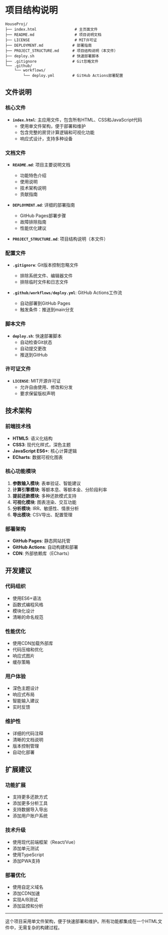 # 项目结构说明

```
HouseProj/
├── index.html                 # 主页面文件
├── README.md                  # 项目说明文档
├── LICENSE                    # MIT许可证
├── DEPLOYMENT.md             # 部署指南
├── PROJECT_STRUCTURE.md      # 项目结构说明（本文件）
├── deploy.sh                 # 快速部署脚本
├── .gitignore                # Git忽略文件
└── .github/
    └── workflows/
        └── deploy.yml        # GitHub Actions部署配置
```

## 文件说明

### 核心文件
- **`index.html`**: 主应用文件，包含所有HTML、CSS和JavaScript代码
  - 使用单文件架构，便于部署和维护
  - 包含完整的房贷计算逻辑和可视化功能
  - 响应式设计，支持多种设备

### 文档文件
- **`README.md`**: 项目主要说明文档
  - 功能特色介绍
  - 使用说明
  - 技术架构说明
  - 贡献指南

- **`DEPLOYMENT.md`**: 详细的部署指南
  - GitHub Pages部署步骤
  - 故障排除指南
  - 性能优化建议

- **`PROJECT_STRUCTURE.md`**: 项目结构说明（本文件）

### 配置文件
- **`.gitignore`**: Git版本控制忽略文件
  - 排除系统文件、编辑器文件
  - 排除临时文件和日志文件

- **`.github/workflows/deploy.yml`**: GitHub Actions工作流
  - 自动部署到GitHub Pages
  - 触发条件：推送到main分支

### 脚本文件
- **`deploy.sh`**: 快速部署脚本
  - 自动检查Git状态
  - 自动提交更改
  - 推送到GitHub

### 许可证文件
- **`LICENSE`**: MIT开源许可证
  - 允许自由使用、修改和分发
  - 要求保留版权声明

## 技术架构

### 前端技术栈
- **HTML5**: 语义化结构
- **CSS3**: 现代化样式，深色主题
- **JavaScript ES6+**: 核心计算逻辑
- **ECharts**: 数据可视化图表

### 核心功能模块
1. **参数输入模块**: 表单验证、智能建议
2. **计算引擎模块**: 等额本息、等额本金、分阶段利率
3. **提前还款模块**: 多种还款模式支持
4. **可视化模块**: 图表渲染、交互功能
5. **分析模块**: IRR、敏感性、情景分析
6. **导出模块**: CSV导出、配置管理

### 部署架构
- **GitHub Pages**: 静态网站托管
- **GitHub Actions**: 自动构建和部署
- **CDN**: 外部依赖库（ECharts）

## 开发建议

### 代码组织
- 使用ES6+语法
- 函数式编程风格
- 模块化设计
- 清晰的命名规范

### 性能优化
- 使用CDN加载外部库
- 代码压缩和优化
- 响应式图片
- 缓存策略

### 用户体验
- 深色主题设计
- 响应式布局
- 智能输入建议
- 实时反馈

### 维护性
- 详细的代码注释
- 清晰的文档说明
- 版本控制管理
- 自动化部署

## 扩展建议

### 功能扩展
- 支持更多还款方式
- 添加更多分析工具
- 支持数据导入导出
- 添加用户账户系统

### 技术升级
- 使用现代前端框架（React/Vue）
- 添加单元测试
- 使用TypeScript
- 添加PWA支持

### 部署优化
- 使用自定义域名
- 添加CDN加速
- 实现A/B测试
- 添加监控和分析

---

这个项目采用单文件架构，便于快速部署和维护。所有功能都集成在一个HTML文件中，无需复杂的构建过程。
